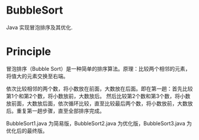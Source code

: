 # BubbleSort
Java 实现冒泡排序及其优化.

# Principle
冒泡排序（Bubble Sort）是一种简单的排序算法。原理：比较两个相邻的元素，将值大的元素交换至右端。

依次比较相邻的两个数，将小数放在前面，大数放在后面。即在第一趟：首先比较第1个和第2个数，将小数放前，大数放后。
然后比较第2个数和第3个数，将小数放前面，大数放后面，依次循环比较，直至比较最后两个数，将小数放前，大数放后。重复第一趟步骤，直至全部排序完成。

BubbleSort1.java 为简易版，BubbleSort2.java 为优化版，BubbleSort3.java 为优化后的最终版。
